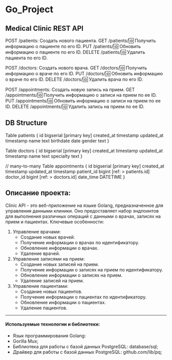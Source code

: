 # Go_Project


## Medical Clinic REST API
POST /patients: Создать нового пациента.
GET /patients/:id: Получить информацию о пациенте по его ID.
PUT /patients/:id: Обновить информацию о пациенте по его ID.
DELETE /patients/:id: Удалить пациента по его ID.

POST /doctors: Создать нового врача.
GET /doctors/:id: Получить информацию о враче по его ID.
PUT /doctors/:id: Обновить информацию о враче по его ID.
DELETE /doctors/:id: Удалить врача по его ID.

POST /appointments: Создать новую запись на прием.
GET /appointments/:id: Получить информацию о записи на прием по ее ID.
PUT /appointments/:id: Обновить информацию о записи на прием по ее ID.
DELETE /appointments/:id: Удалить запись на прием по ее ID.

## DB Structure
Table patients {
  id bigserial [primary key]
  created_at timestamp
  updated_at timestamp
  name text
  birthdate date
  gender text
}

Table doctors {
  id bigserial [primary key]
  created_at timestamp
  updated_at timestamp
  name text
  specialty text
}

// many-to-many
Table appointments {
  id bigserial [primary key]
  created_at timestamp
  updated_at timestamp
  patient_id bigint [ref: > patients.id]
  doctor_id bigint [ref: > doctors.id]
  date_time DATETIME
}

## Описание проекта:
Clinic API - это веб-приложение на языке Golang, предназначенное для управления данными клиники. Оно предоставляет набор эндпоинтов для выполнения различных операций с данными о врачах, записях на прием и пациентах.
Ключевые особенности: 
 1. Управление врачами:  
    * Создание новых врачей.  
    * Получение информации о врачах по идентификатору.  
    * Обновление информации о врачах.  
    * Удаление врачей.  
2. Управление записями на прием:  
    * Создание новых записей на прием.  
    * Получение информации о записях на прием по идентификатору.  
    * Обновление информации о записях на прием.  
    * Удаление записей на прием.  
3. Управление пациентами:  
    * Создание новых пациентов.  
    * Получение информации о пациентах по идентификатору.  
    * Обновление информации о пациентах.  
    * Удаление пациентов.  

---

####  Используемые технологии и библиотеки:  
  -  Язык программирования Golang:  
  -  Gorilla Mux;  
  -  Библиотека для работы с базой данных PostgreSQL: database/sql;  
  -  Драйвер для работы с базой данных PostgreSQL: github.com/lib/pq;